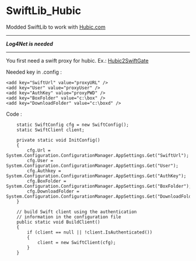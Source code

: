 SwiftLib_Hubic
==============
Modded SwiftLib to work with [Hubic.com](https://hubic.com)


----------


***Log4Net is needed***


----------


You first need a swift proxy for hubic. Ex.: [Hubic2SwiftGate](https://github.com/oderwat/hubic2swiftgate)

Needed key in .config :

    <add key="SwiftUrl" value="proxyURL" />
    <add key="User" value="proxyUser" />
    <add key="AuthKey" value="proxyPWD" />
    <add key="BoxFolder" value="c:\box" />
    <add key="DownloadFolder" value="c:\boxd" />
    

Code :

        static SwiftConfig cfg = new SwiftConfig();
        static SwiftClient client;
        
        private static void InitConfig()
        {
            cfg.Url = System.Configuration.ConfigurationManager.AppSettings.Get("SwiftUrl");
            cfg.User = System.Configuration.ConfigurationManager.AppSettings.Get("User");
            cfg.Authkey = System.Configuration.ConfigurationManager.AppSettings.Get("AuthKey");
            cfg.BoxFolder = System.Configuration.ConfigurationManager.AppSettings.Get("BoxFolder");
            cfg.DownloadFolder = System.Configuration.ConfigurationManager.AppSettings.Get("DownloadFolder");
        }

        // build Swift client using the authentication
        // information in the configuration file
        public static void BuildClient()
        {
            if (client == null || !client.IsAuthenticated())
            {
                client = new SwiftClient(cfg);
            }
        }        
        

